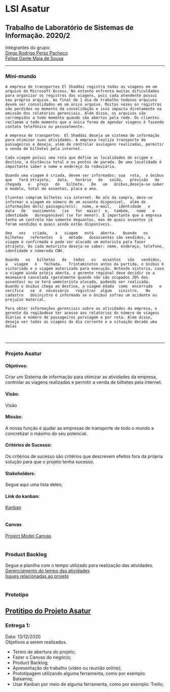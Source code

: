 # LSI Asatur
Trabalho de Laboratório de Sistemas de Informação. 2020/2
---
Integrantes do grupo:<br>
[Diego Rodrigo Perez Pacheco](https://www.linkedin.com/in/diego-rodrigo-perez-pacheco-758760101/)<br>
[Felipe Gante Maia de Sousa](https://www.linkedin.com/in/felipe-gante-maia-de-sousa-bb5485190/)

---
### Mini-mundo

    A empresa de transportes El Shaddai registra todas as viagens em um arquivo do Microsoft Access. No entanto enfrenta muitas dificuldades para organizar os registros das viagens, pois cada atendente possui seu próprio arquivo. Ao final de 1 dia de trabalho todosos arquivos devem ser consolidados em um único arquivo. Muitas vezes os registros são perdidos no momento da consolidação e isso impacta diretamente na emissão dos relatórios gerenciais. Além disso, os arquivos são corrompidos a todo momento quando são abertos pela rede. Os clientes reclamam a todo momento que a única forma de agendar viagens é fazendo contato telefônico ou pessoalmente.

    A empresa de transportes  El Shaddai deseja um sistema de informação para otimizar suas atividades. A empresa realiza transporte de passageiros e deseja, além de controlar asviagens realizadas, permitir a venda de bilhetes pela internet.

    Cada viagem possui uma rota que define as localidades de origem e destino, a distância total e os pontos de parada. De uma localidade é importante saber o nome e endereço da rodoviária.
    
    Quando uma viagem é criada, devem ser informados: sua  rota,  o ônibus   que   fará otrajeto,   data,   horário   de   saída,   previsão   de   chegada   e   preço   do   bilhete.   De   um   ônibus,deseja-se saber o modelo, total de assentos, placa e ano.
    
    Clientes compram bilhetes via internet. No ato da compra, deve-se informar a viagem eo número de um assento disponível,  além de informações do(s) passageiro(s):  nome, e-mail,   identidade   e   data   de   nascimento   (se   for  maior)  e,  também,   nome   e   identidade   doresponsável (se for menor). É importante que a empresa tenha um controle não somente dequantos, mas de quais assentos já foram vendidos e quais ainda estão disponíveis.
    
    Uma   vez   criada,   a   viagem   está   aberta.   Quando   os   bilhetes   referentes   à   metade   dosassentos são vendidos, a viagem é confirmada e pode ser alocado um motorista para fazer otrajeto. De cada motorista deseja-se saber: nome, endereço, telefone, identidade e númeroda CNH.

    Quando   os   bilhetes   de   todos   os   assentos   são   vendidos,   a   viagem   é   fechada.   Trintaminutos antes da partida, o ônibus é vistoriado e a viagem autorizada para execução. Antesda vistoria, caso a viagem ainda esteja aberta, o gerente regional deve decidir se a mesmaserá cancelada (geralmente quando não são ocupados 20% dos assentos) ou se terá ummotorista alocado, podendo ser realizada. Quando o ônibus chega ao destino, a viagem édada  como  encerrada   e  verifica   se  é  necessário   registrar  algum   sinistro.   No  cadastro   dosinistro é informado se o ônibus sofreu um acidente ou prejuízo material.
    
    Para obter informações gerenciais sobre as atividades da empresa, o gerente da regiãodeve ter acesso aos relatórios do número de viagens diárias e número de passageiros porviagem e por rota. Além disso, deseja ver todas as viagens do dia corrente e a situação decada uma delas
<br>

---
### Projeto Asatur

#### <b>Objetivos</b>:
Criar um Sistema de informação para otimizar as atividades da empresa, controlar as viagens realizadas e permitir a venda de bilhetes pela internet.

#### <b>Visão</b>:
Visão

#### <b>Missão</b>:
A nossa função é ajudar as empresas de transporte de todo o mundo a concretizar o máximo do seu potencial.

#### <b>Critérios de Sucesso</b>:
Os critérios de sucesso são critérios que descrevem efeitos fora da própria solução para que o projeto tenha sucesso.

#### <b>Stakeholders</b>:
Segue aqui uma lista deles;

#### <b>Link do kanban</b>:
[Kanban](https://github.com/Diegorpp/SLI_Project/projects/1)
<br><br>

#### Canvas
[Project Model Canvas](https://docs.google.com/drawings/d/19tcHYSeKz3_GcH33DzzTEcRx1yo6b_2mGUglC-0_GeY/edit?usp=sharing)
<br><br>

### Product Backlog
Segue a planilha com o tempo utilizado para realização das atividades. <br>
[Gerenciamento do tempo das atividades](https://docs.google.com/spreadsheets/d/1S-XMt6AnhDgEYh_sVSNM7tQE1HcXYvMCAWFBtgd8L8o/edit?usp=sharing) <br>
[Issues relacionadas ao projeto](https://github.com/Diegorpp/SLI_Project/issues)
<br><br>

### Prototipo
[Protitipo do Projeto Asatur]()
---
### Entrega 1:
Data: 13/12/2020 <br>
Objetivos a serem realizados.

* Termo de abertura do projeto;
* Fazer o Canvas do negócio;
* Product Backlog;
* Apresentação do trabalho (vídeo ou reunião online);
* Prototipagem utilizando alguma ferramenta, como por exemplo: Balsamiq;
* Usar Kanban por meio de alguma ferramenta, como por exemplo: Trello;
